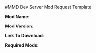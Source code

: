#MMD Dev Server Mod Request Template

**Mod Name**:

**Mod Version**:

**Link To Download**:

**Required Mods**:
